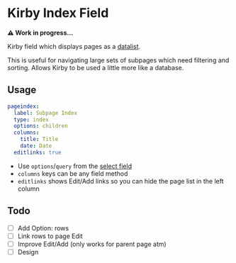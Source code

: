 # Kirby Index Field

**⚠️ Work in progress...**

Kirby field which displays pages as a [datalist](https://datatables.net/).

This is useful for navigating large sets of subpages which need filtering and sorting. Allows Kirby to be used a little more like a database.

## Usage

```yaml
pageindex:
  label: Subpage Index
  type: index
  options: children
  columns:
    title: Title
    date: Date
  editlinks: true
```

- Use `options`/`query` from the [select field](https://getkirby.com/docs/cheatsheet/panel-fields/select)
- `columns` keys can be any field method
- `editlinks` shows Edit/Add links so you can hide the page list in the left column

## Todo

- [ ] Add Option: rows
- [ ] Link rows to page Edit
- [ ] Improve Edit/Add (only works for parent page atm)
- [ ] Design